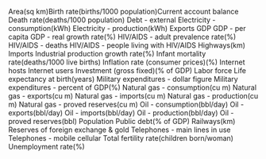 Area(sq km)Birth rate(births/1000 population)Current account balance
Death rate(deaths/1000 population)
Debt - external
Electricity - consumption(kWh)
Electricity - production(kWh)
Exports
GDP
GDP - per capita
GDP - real growth rate(%)
HIV/AIDS - adult prevalence rate(%)
HIV/AIDS - deaths
HIV/AIDS - people living with HIV/AIDS
Highways(km)
Imports
Industrial production growth rate(%)
Infant mortality rate(deaths/1000 live births)
Inflation rate (consumer prices)(%)
Internet hosts
Internet users
Investment (gross fixed)(% of GDP)
Labor force
Life expectancy at birth(years)
Military expenditures - dollar figure
Military expenditures - percent of GDP(%)
Natural gas - consumption(cu m)
Natural gas - exports(cu m)
Natural gas - imports(cu m)
Natural gas - production(cu m)
Natural gas - proved reserves(cu m)
Oil - consumption(bbl/day)
Oil - exports(bbl/day)
Oil - imports(bbl/day)
Oil - production(bbl/day)
Oil - proved reserves(bbl)
Population
Public debt(% of GDP)
Railways(km)
Reserves of foreign exchange & gold
Telephones - main lines in use
Telephones - mobile cellular
Total fertility rate(children born/woman)
Unemployment rate(%)